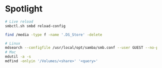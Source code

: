 # Spotlight

```bash
# Live reload
smbctl.sh smbd reload-config
```

```bash
find /media -type f -name '.DS_Store' -delete
```

```bash
# Linux
mdsearch --configfile /usr/local/opt/samba/smb.conf --user GUEST --no-pass localhost '<share>' 'kMDItemFSName=="*"'
# Mac
mdutil -a -s
mdfind -onlyin '/Volumes/<share>' '<query>'
```
